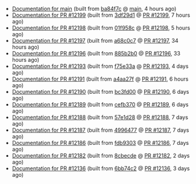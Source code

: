 


* [Documentation for main](docs-main/) (built from [ba84f7c](https://github.com/cvc5/cvc5/commit/ba84f7c) @ [main](https://github.com/cvc5/cvc5/tree/main), 4 hours ago)
* [Documentation for PR #12199](docs-pr12199/) (built from [3df29d1](https://github.com/cvc5/cvc5/commit/3df29d1) @ [PR #12199](https://github.com/cvc5/cvc5/pull/12199), 7 hours ago)
* [Documentation for PR #12198](docs-pr12198/) (built from [01f958c](https://github.com/cvc5/cvc5/commit/01f958c) @ [PR #12198](https://github.com/cvc5/cvc5/pull/12198), 5 hours ago)
* [Documentation for PR #12197](docs-pr12197/) (built from [a68c0c7](https://github.com/cvc5/cvc5/commit/a68c0c7) @ [PR #12197](https://github.com/cvc5/cvc5/pull/12197), 34 hours ago)
* [Documentation for PR #12196](docs-pr12196/) (built from [885b2b0](https://github.com/cvc5/cvc5/commit/885b2b0) @ [PR #12196](https://github.com/cvc5/cvc5/pull/12196), 33 hours ago)
* [Documentation for PR #12193](docs-pr12193/) (built from [f75e33a](https://github.com/cvc5/cvc5/commit/f75e33a) @ [PR #12193](https://github.com/cvc5/cvc5/pull/12193), 4 days ago)
* [Documentation for PR #12191](docs-pr12191/) (built from [a4aa27f](https://github.com/cvc5/cvc5/commit/a4aa27f) @ [PR #12191](https://github.com/cvc5/cvc5/pull/12191), 6 hours ago)
* [Documentation for PR #12190](docs-pr12190/) (built from [bc3fd00](https://github.com/cvc5/cvc5/commit/bc3fd00) @ [PR #12190](https://github.com/cvc5/cvc5/pull/12190), 6 days ago)
* [Documentation for PR #12189](docs-pr12189/) (built from [cefb370](https://github.com/cvc5/cvc5/commit/cefb370) @ [PR #12189](https://github.com/cvc5/cvc5/pull/12189), 6 days ago)
* [Documentation for PR #12188](docs-pr12188/) (built from [57e1d28](https://github.com/cvc5/cvc5/commit/57e1d28) @ [PR #12188](https://github.com/cvc5/cvc5/pull/12188), 7 days ago)
* [Documentation for PR #12187](docs-pr12187/) (built from [4996477](https://github.com/cvc5/cvc5/commit/4996477) @ [PR #12187](https://github.com/cvc5/cvc5/pull/12187), 7 days ago)
* [Documentation for PR #12186](docs-pr12186/) (built from [fdb9303](https://github.com/cvc5/cvc5/commit/fdb9303) @ [PR #12186](https://github.com/cvc5/cvc5/pull/12186), 7 days ago)
* [Documentation for PR #12182](docs-pr12182/) (built from [8cbecde](https://github.com/cvc5/cvc5/commit/8cbecde) @ [PR #12182](https://github.com/cvc5/cvc5/pull/12182), 2 days ago)
* [Documentation for PR #12136](docs-pr12136/) (built from [6bb74c2](https://github.com/cvc5/cvc5/commit/6bb74c2) @ [PR #12136](https://github.com/cvc5/cvc5/pull/12136), 3 days ago)
